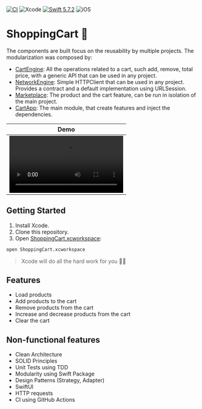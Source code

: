 [![CI](https://github.com/dev-thalizao/shopping-cart-ios/actions/workflows/ci.yml/badge.svg)](https://github.com/dev-thalizao/shopping-cart-ios/actions/workflows/ci.yml)
![Xcode](https://img.shields.io/badge/Xcode-14.2-blue.svg?style=flat)
[![Swift 5.7.2](https://img.shields.io/badge/Swift-5.7.2-orange.svg?style=flat)](https://swift.org)
![iOS](https://img.shields.io/badge/iOS-16.2-red?style=flat)

# ShoppingCart 🛒

The components are built focus on the reusability by multiple projects. The modularization was composed by:

- [CartEngine](./Packages/CartEngine/Sources): All the operations related to a cart, such add, remove, total price, with a generic API that can be used in any project.
- [NetworkEngine](./Packages/NetworkEngine/Sources): Simple HTTPClient that can be used in any project. Provides a contract and a default implementation using URLSession.
- [Marketplace](./Packages/Marketplace/Sources): The product and the cart feature, can be run in isolation of the main project.
- [CartApp](./Apps/CartApp): The main module, that create features and inject the dependencies.

| Demo |
| ---- |
| <video src="https://github.com/dev-thalizao/shopping-cart-ios/assets/6041775/16906d91-c0d6-4bed-9148-aaea4a05970f"> |

## Getting Started

1. Install Xcode.
2. Clone this repository.
3. Open [ShoppingCart.xcworkspace](./ShoppingCart.xcworkspace):
```bash
open ShoppingCart.xcworkspace
```
> Xcode will do all the hard work for you 👨‍💻

## Features

- Load products
- Add products to the cart
- Remove products from the cart
- Increase and decrease products from the cart
- Clear the cart

## Non-functional features

- Clean Architecture
- SOLID Principles
- Unit Tests using TDD
- Modularity using Swift Package
- Design Patterns (Strategy, Adapter)
- SwiftUI
- HTTP requests
- CI using GitHub Actions
